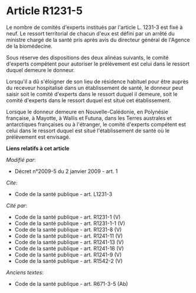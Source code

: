 # Article R1231-5

Le nombre de comités d'experts institués par l'article L. 1231-3 est fixé à neuf. Le ressort territorial de chacun d'eux est
défini par un arrêté du ministre chargé de la santé pris après avis du directeur général de l'Agence de la biomédecine. 

Sous réserve des dispositions des deux alinéas suivants, le comité d'experts compétent pour autoriser le prélèvement est
celui dans le ressort duquel demeure le donneur. 

Lorsqu'il a dû s'éloigner de son lieu de résidence habituel pour être auprès du receveur hospitalisé dans un établissement de
santé, le donneur peut saisir soit le comité d'experts dans le ressort duquel il demeure, soit le comité d'experts dans le
ressort duquel est situé cet établissement. 

Lorsque le donneur demeure en Nouvelle-Calédonie, en Polynésie française, à Mayotte, à Wallis et Futuna, dans les Terres
australes et antarctiques françaises ou à l'étranger, le comité d'experts compétent est celui dans le ressort duquel est
situé l'établissement de santé où le prélèvement est envisagé.

**Liens relatifs à cet article**

_Modifié par_:

  - Décret n°2009-5 du 2 janvier 2009 - art. 1

_Cite_:

  - Code de la santé publique - art. L1231-3

_Cité par_:

  - Code de la santé publique - art. R1231-1 (V)
  - Code de la santé publique - art. R1231-1-1 (V)
  - Code de la santé publique - art. R1231-8 (V)
  - Code de la santé publique - art. R1241-11 (V)
  - Code de la santé publique - art. R1241-13 (V)
  - Code de la santé publique - art. R1241-18 (V)
  - Code de la santé publique - art. R1241-9 (V)
  - Code de la santé publique - art. R1542-2 (V)

_Anciens textes_:

  - Code de la santé publique - art. R671-3-5 (Ab)
